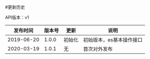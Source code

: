 #更新历史

API版本：v1

| 发布时间   | 版本号 | 更新     | 说明                                                         |
| ---------- | ------ | -------- | ------------------------------------------------------------ |
| 2019-06-20 | 1.0.0  | 初始化   | 初始版本，es基本操作接口                                     |
| 2020-03-19 | 1.0.1  | 无      | 首次对外发布                                                |
